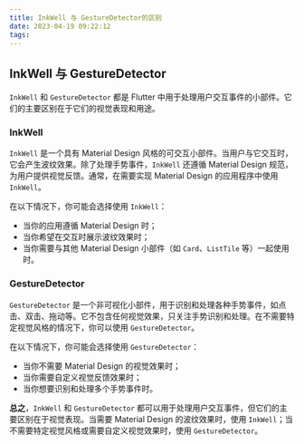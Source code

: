 ```yaml
---
title: InkWell 与 GestureDetector的区别
date: 2023-04-19 09:22:12
tags:
---
```


## InkWell 与 GestureDetector

`InkWell` 和 `GestureDetector` 都是 Flutter 中用于处理用户交互事件的小部件。它们的主要区别在于它们的视觉表现和用途。

### InkWell
`InkWell` 是一个具有 Material Design 风格的可交互小部件。当用户与它交互时，它会产生波纹效果。除了处理手势事件，`InkWell` 还遵循 Material Design 规范，为用户提供视觉反馈。通常，在需要实现 Material Design 的应用程序中使用 `InkWell`。

在以下情况下，你可能会选择使用 `InkWell`：
- 当你的应用遵循 Material Design 时；
- 当你希望在交互时展示波纹效果时；
- 当你需要与其他 Material Design 小部件（如 `Card`、`ListTile` 等）一起使用时。

### GestureDetector
`GestureDetector` 是一个非可视化小部件，用于识别和处理各种手势事件，如点击、双击、拖动等。它不包含任何视觉效果，只关注手势识别和处理。在不需要特定视觉风格的情况下，你可以使用 `GestureDetector`。

在以下情况下，你可能会选择使用 `GestureDetector`：
- 当你不需要 Material Design 的视觉效果时；
- 当你需要自定义视觉反馈效果时；
- 当你想要识别和处理多个手势事件时。

**总之**，`InkWell` 和 `GestureDetector` 都可以用于处理用户交互事件，但它们的主要区别在于视觉表现。当需要 Material Design 的波纹效果时，使用 `InkWell`；当不需要特定视觉风格或需要自定义视觉效果时，使用 `GestureDetector`。
